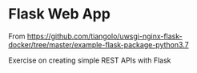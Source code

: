 # Flask Web App

From https://github.com/tiangolo/uwsgi-nginx-flask-docker/tree/master/example-flask-package-python3.7

Exercise on creating simple REST APIs with Flask
